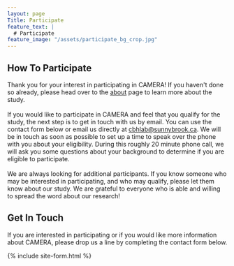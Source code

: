 ```yaml
---
layout: page
Title: Participate
feature_text: |
  # Participate
feature_image: "/assets/participate_bg_crop.jpg"
---
```

## How To Participate
Thank you for your interest in participating in CAMERA! If you haven't done so already, please head over to the 
[about](/about.md) page to learn more about the study.
<br/><br/>
If you would like to participate in CAMERA and feel that you qualify for the study, the next step is to get in touch
with us by email. You can use the contact form below or email us directly at <a href="mailto:cbhlab@sunnybrook.ca">cbhlab@sunnybrook.ca</a>.
We will be in touch as soon as possible to set up a time to speak over the phone with you about your eligibility. During 
this roughly 20 minute phone call, we will ask you some questions about your background to determine if you are eligible 
to participate.
<br/><br/>
We are always looking for additional participants. If you know someone who may be interested in participating, and who may
qualify, please let them know about our study. We are grateful to everyone who is able and willing to spread the word about 
our research!

## Get In Touch
If you are interested in participating or if you would like more information about CAMERA, please drop us a line by 
completing the contact form below.

{% include site-form.html %}